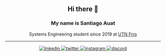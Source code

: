 <div align="center">
  <h2> Hi there 👋</h2>
<h3> My name is Santiago Auat</h3>
Systems Engineering student since 2019 at <a href="https://www.frro.utn.edu.ar/">UTN Frro</a>
<hr>
<a href="https://www.linkedin.com/in/santiago-auat-54a417206/" target="_blank">
<img src=https://img.shields.io/badge/linkedin-%2300acee.svg?color=405DE6&style=for-the-badge&logo=linkedin&logoColor=white alt=linkedin style="margin-bottom: 5px;" />
</a>
<a href="https://twitter.com/SantiAuat" target="_blank">
<img src=https://img.shields.io/badge/twitter-%2300acee.svg?color=1DA1F2&style=for-the-badge&logo=twitter&logoColor=white alt=twitter style="margin-bottom: 5px;" />
</a>
<a href="https://www.instagram.com/santiauat/" target="_blank">
<img src=https://img.shields.io/badge/instagram-%ff5851db.svg?color=C13584&style=for-the-badge&logo=instagram&logoColor=white alt=instagram style="margin-bottom: 5px;" />
</a>
  <a href="#" target="_blank">
<img src=https://img.shields.io/badge/discord:%20santi.a-%2300acee.svg?color=42569a&style=for-the-badge&logo=discord&logoColor=white alt=discord style="margin-bottom: 5px;" />
</a>
  
</div>
